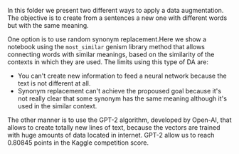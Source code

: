 In this folder we present two different ways to apply a data augmentation. The objective is to create from a sentences a new one with different words but with the same meaning. 

One option is to use random synonym replacement.Here we show a notebook using the `most_similar` genism library method that allows connecting words with similar meanings, 
based on the similarity of the contexts in which they are used. The limits using this type of DA are: 
  * You can't create new information to feed a neural network because the text is not different at all. 
  * Synonym replacement can't achieve the propoused goal because it's not really clear that some synonym has the same meaning although it's used in the similar context. 

The other manner is to use the GPT-2 algorithm, developed by Open-AI, that allows to create totally new lines of text, because the vectors are trained with huge amounts of data
located in internet. GPT-2 allow us to reach 0.80845 points in the Kaggle competition score. 
